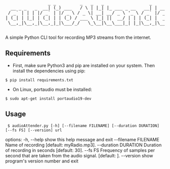 <pre>
                _ _         _   _   _                 _           
  __ _ _   _  __| (_) ___   / \ | |_| |_ ___ _ __   __| | ___ _ __ 
 / _` | | | |/ _` | |/ _ \ / _ \| __| __/ _ \ '_ \ / _` |/ _ \ '__|
| (_| | |_| | (_| | | (_) / ___ \ |_| ||  __/ | | | (_| |  __/ |   
 \__,_|\__,_|\__,_|_|\___/_/   \_\__|\__\___|_| |_|\__,_|\___|_|   
                                                                   
</pre>
A simple Python CLI tool for recording MP3 streams from the internet.

## Requirements

- First, make sure Python3 and pip are installed on your system. Then install the dependencies using pip:

`$ pip install requirements.txt
`
- On Linux,  portaudio must be installed:

`$ sudo apt-get install portaudio19-dev
`

##  Usage
`
$ audioAttender.py [-h] [--filename FILENAME] [--duration DURATION] [--fs FS] [--version] url`

options:
  -h, --help           show this help message and exit
  --filename FILENAME  Name of recording [default: myRadio.mp3].
  --duration DURATION  Duration of recording in seconds [default: 30].
  --fs FS              Frequency of samples per second that are taken from the audio signal. [default: ].
  --version            show program's version number and exit

